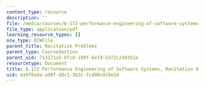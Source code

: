 ```yaml
---
content_type: resource
description: ''
file: /media/courses/6-172-performance-engineering-of-software-systems-fall-2018/ea9f0adaa90fd8c13b3cfcd90c419e5d_MIT6_172F18_rec8.pdf
file_type: application/pdf
learning_resource_types: []
ocw_type: OCWFile
parent_title: Recitation Problems
parent_type: CourseSection
parent_uid: 713171a5-bfcd-199f-6efd-5372c2a9351e
resourcetype: Document
title: 6.172 Performance Engineering of Software Systems, Recitation 8
uid: ea9f0ada-a90f-d8c1-3b3c-fcd90c419e5d
---
```

